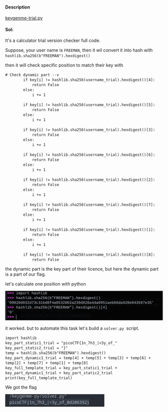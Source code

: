 #### Description

[keygenme-trial.py](https://mercury.picoctf.net/static/fb75b48f9214cf992a2199b5785564e7/keygenme-trial.py)

#### Sol:

It's a calculator trial version checker full code.

Suppose, your user name is `FREEMAN`, then it wil convert it into hash with `hashlib.sha256(b"FREEMAN").hexdigest()`

then it will check specific position to match their key with 

```
# Check dynamic part --v
        if key[i] != hashlib.sha256(username_trial).hexdigest()[4]:
            return False
        else:
            i += 1

        if key[i] != hashlib.sha256(username_trial).hexdigest()[5]:
            return False
        else:
            i += 1

        if key[i] != hashlib.sha256(username_trial).hexdigest()[3]:
            return False
        else:
            i += 1

        if key[i] != hashlib.sha256(username_trial).hexdigest()[6]:
            return False
        else:
            i += 1

        if key[i] != hashlib.sha256(username_trial).hexdigest()[2]:
            return False
        else:
            i += 1

        if key[i] != hashlib.sha256(username_trial).hexdigest()[7]:
            return False
        else:
            i += 1

        if key[i] != hashlib.sha256(username_trial).hexdigest()[1]:
            return False
        else:
            i += 1

        if key[i] != hashlib.sha256(username_trial).hexdigest()[8]:
            return False

```


the dynamic part is the key part of their licence, but here the dynamic part is a part of our flag.

let's calculate one position with python

![1745768282823](image/README/1745768282823.png)

it worked. but to automate this task let's build a `solver.py `script.

```
import hashlib
key_part_static1_trial = "picoCTF{1n_7h3_|<3y_of_"
key_part_static2_trial = "}"
temp = hashlib.sha256(b"FREEMAN").hexdigest()
key_part_dynamic1_trial = temp[4] + temp[5] + temp[3] + temp[6] + temp[2] + temp[7] + temp[1] + temp[8]
key_full_template_trial = key_part_static1_trial + key_part_dynamic1_trial + key_part_static2_trial
print(key_full_template_trial)
```

We got the flag

![1745768360369](image/README/1745768360369.png)
